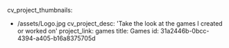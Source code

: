 cv_project_thumbnails:
  - /assets/Logo.jpg
cv_project_desc: 'Take the look at the games I created or worked on'
project_link: games
title: Games
id: 31a2446b-0bcc-4394-a405-b16a8375705d
